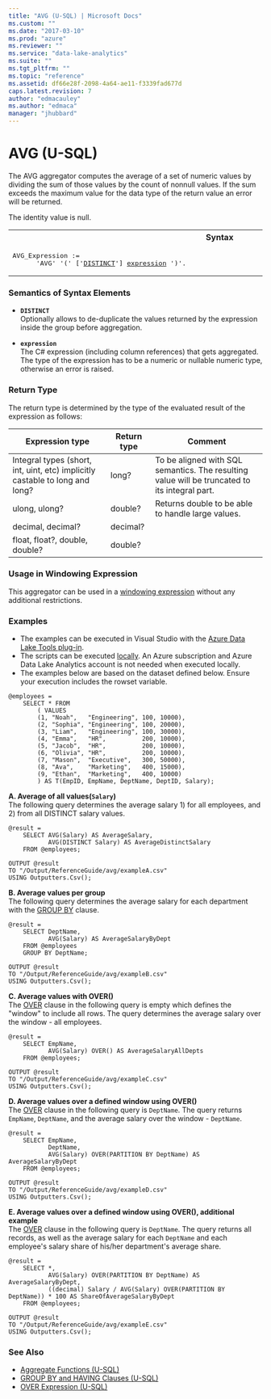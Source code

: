 ```yaml
---
title: "AVG (U-SQL) | Microsoft Docs"
ms.custom: ""
ms.date: "2017-03-10"
ms.prod: "azure"
ms.reviewer: ""
ms.service: "data-lake-analytics"
ms.suite: ""
ms.tgt_pltfrm: ""
ms.topic: "reference"
ms.assetid: df66e28f-2098-4a64-ae11-f3339fad677d
caps.latest.revision: 7
author: "edmacauley"
ms.author: "edmaca"
manager: "jhubbard"
---
```

# AVG (U-SQL)
The AVG aggregator computes the average of a set of numeric values by dividing the sum of those values by the count of nonnull values. If the sum exceeds the maximum value for the data type of the return value an error will be returned. 

The identity value is null. 

<table><th>Syntax</th><tr><td><pre>
AVG_Expression :=                                                                                        
      'AVG' '(' ['<a href="#dist">DISTINCT</a>'] <a href="#exp">expression</a> ')'.  
</pre></td></tr></table>

### Semantics of Syntax Elements 
* <a name="dist"></a>**`DISTINCT`**  
Optionally allows to de-duplicate the values returned by the expression inside the group before aggregation.  

* <a name="exp"></a>**`expression`**  
The C# expression (including column references) that gets aggregated. The type of the expression has to be a numeric or nullable numeric type, otherwise an error is raised. 

### Return Type 
The return type is determined by the type of the evaluated result of the expression as follows: 

|Expression type|Return type|Comment| 
|---|---|---|
|Integral types (short, int, uint, etc) implicitly castable to long and long?| long?|To be aligned with SQL semantics. The resulting value will be truncated to its integral part.| 
|ulong, ulong?|double?|Returns double to be able to handle large values.| 
|decimal, decimal?|decimal?||
|float, float?, double, double?|double?||

### Usage in Windowing Expression 
This aggregator can be used in a [windowing expression](../USQL/over-expression-u-sql.md) without any additional restrictions. 

### Examples
- The examples can be executed in Visual Studio with the [Azure Data Lake Tools plug-in](https://www.microsoft.com/download/details.aspx?id=49504).  
- The scripts can be executed [locally](https://docs.microsoft.com/azure/data-lake-analytics/data-lake-analytics-data-lake-tools-get-started#run-u-sql-locally).  An Azure subscription and Azure Data Lake Analytics account is not needed when executed locally.
- The examples below are based on the dataset defined below.  Ensure your execution includes the rowset variable.  
```
@employees = 
    SELECT * FROM 
        ( VALUES
        (1, "Noah",   "Engineering", 100, 10000),
        (2, "Sophia", "Engineering", 100, 20000),
        (3, "Liam",   "Engineering", 100, 30000),
        (4, "Emma",   "HR",          200, 10000),
        (5, "Jacob",  "HR",          200, 10000),
        (6, "Olivia", "HR",          200, 10000),
        (7, "Mason",  "Executive",   300, 50000),
        (8, "Ava",    "Marketing",   400, 15000),
        (9, "Ethan",  "Marketing",   400, 10000) 
        ) AS T(EmpID, EmpName, DeptName, DeptID, Salary);
```

**A.    Average of all values(`Salary`)**  
The following query determines the average salary 1) for all employees, and 2) from all DISTINCT salary values.
```
@result =
    SELECT AVG(Salary) AS AverageSalary,
           AVG(DISTINCT Salary) AS AverageDistinctSalary
    FROM @employees;

OUTPUT @result
TO "/Output/ReferenceGuide/avg/exampleA.csv"
USING Outputters.Csv();
```

**B.    Average values per group**  
The following query determines the average salary for each department with the [GROUP BY](../USQL/group-by-and-having-clauses-u-sql.md) clause.
```
@result =
    SELECT DeptName,
           AVG(Salary) AS AverageSalaryByDept
    FROM @employees
    GROUP BY DeptName;

OUTPUT @result
TO "/Output/ReferenceGuide/avg/exampleB.csv"
USING Outputters.Csv();
```

**C.    Average values with OVER()**  
The [OVER](../USQL/over-expression-u-sql.md) clause in the following query is empty which defines the "window" to include all rows. The query determines the average salary over the window - all employees.
```
@result =
    SELECT EmpName,
           AVG(Salary) OVER() AS AverageSalaryAllDepts
    FROM @employees;

OUTPUT @result
TO "/Output/ReferenceGuide/avg/exampleC.csv"
USING Outputters.Csv();
```

**D.    Average values over a defined window using OVER()**  
The [OVER](../USQL/over-expression-u-sql.md) clause in the following query is `DeptName`.  The query returns `EmpName`, `DeptName`, and the average salary over the window - `DeptName`.
```
@result =
    SELECT EmpName,
           DeptName,
           AVG(Salary) OVER(PARTITION BY DeptName) AS AverageSalaryByDept
    FROM @employees;

OUTPUT @result
TO "/Output/ReferenceGuide/avg/exampleD.csv"
USING Outputters.Csv();
```

**E.    Average values over a defined window using OVER(), additional example**  
The [OVER](../USQL/over-expression-u-sql.md) clause in the following query is `DeptName`.  The query returns all records, as well as the average salary for each `DeptName` and each employee's salary share of his/her department's average share.
```
@result =
    SELECT *,
           AVG(Salary) OVER(PARTITION BY DeptName) AS AverageSalaryByDept,
           ((decimal) Salary / AVG(Salary) OVER(PARTITION BY DeptName)) * 100 AS ShareOfAverageSalaryByDept
    FROM @employees;

OUTPUT @result
TO "/Output/ReferenceGuide/avg/exampleE.csv"
USING Outputters.Csv();
```

### See Also 
* [Aggregate Functions (U-SQL)](../USQL/aggregate-functions-u-sql.md)  
* [GROUP BY and HAVING Clauses (U-SQL)](../USQL/group-by-and-having-clauses-u-sql.md)
* [OVER Expression (U-SQL)](../USQL/over-expression-u-sql.md) 
